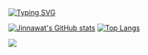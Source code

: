 <a href="https://github.com/JinnawatJid">
  <img src="https://readme-typing-svg.demolab.com?font=Fira+Code&weight=700&size=30&pause=1000&color=36BCF7&center=true&vCenter=true&width=435&lines=Hi+there%2C+I'm+JinnawatJid!+%F0%9F%91%8B;I'm+a+Full-Stack+Developer;...based+in+Thailand!;Welcome+to+my+Code-Space!" alt="Typing SVG" />
</a>

[![Jinnawat's GitHub stats](https://github-readme-stats.vercel.app/api?username=JinnawatJid&show_icons=true&theme=radical)](https://github.com/anuraghazra/github-readme-stats)
[![Top Langs](https://github-readme-stats.vercel.app/api/top-langs/?username=JinnawatJid&layout=compact&theme=tokyonight)](https://github.com/anuraghazra/github-readme-stats)

<img src="https://skillicons.dev/icons?i=vue,vite,pinia,tailwind,express,nodejs,figma,firebase" />

<!--
**JinnawatJid/JinnawatJid** is a ✨ _special_ ✨ repository because its `README.md` (this file) appears on your GitHub profile.

Here are some ideas to get you started:

- 🔭 I’m currently working on ...
- 🌱 I’m currently learning ...
- 👯 I’m looking to collaborate on ...
- 🤔 I’m looking for help with ...
- 💬 Ask me about ...
- 📫 How to reach me: ...
- 😄 Pronouns: ...
- ⚡ Fun fact: ...
-->
